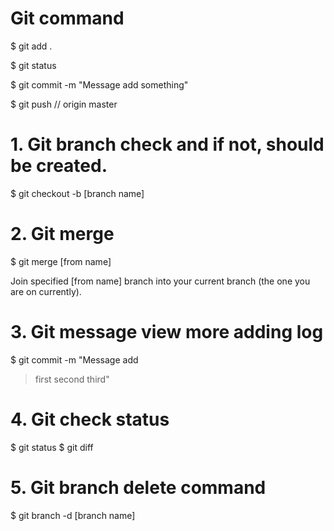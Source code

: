 # Git command

$ git add .

$ git status

$ git commit -m "Message add something"

$ git push // origin master

# 1. Git branch check and if not, should be created.

$ git checkout -b [branch name]

# 2. Git merge

$ git merge [from name]

Join specified [from name] branch into your current branch (the one
you are on currently).

# 3. Git message view more adding log

$ git commit -m "Message add 
> first
> second
> third"

# 4. Git check status

$ git status
$ git diff

# 5. Git branch delete command

$ git branch -d [branch name]